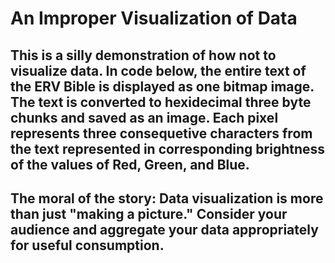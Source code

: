 # An Improper Visualization of Data

## This is a silly demonstration of how not to visualize data. In code below, the entire text of the ERV Bible is displayed as one bitmap image. The text is converted to hexidecimal three byte chunks and saved as an image. Each pixel represents three consequetive characters from the text represented in corresponding brightness of the values of Red, Green, and Blue.

## The moral of the story: Data visualization is more than just "making a picture." Consider your audience and aggregate your data appropriately for useful consumption.

